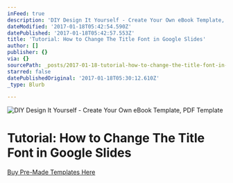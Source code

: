 ```yaml
---
inFeed: true
description: 'DIY Design It Yourself - Create Your Own eBook Template, PDF Template'
dateModified: '2017-01-18T05:42:54.590Z'
datePublished: '2017-01-18T05:42:57.553Z'
title: 'Tutorial: How to Change The Title Font in Google Slides'
author: []
publisher: {}
via: {}
sourcePath: _posts/2017-01-18-tutorial-how-to-change-the-title-font-in-google-slides.md
starred: false
datePublishedOriginal: '2017-01-18T05:30:12.610Z'
_type: Blurb

---
```

![DIY Design It Yourself - Create Your Own eBook Template, PDF Template](https://the-grid-user-content.s3-us-west-2.amazonaws.com/00431939-07ad-43d7-8002-901bcfd3f194.gif)

# Tutorial: How to Change The Title Font in Google Slides
[Buy Pre-Made Templates Here][0]

[0]: https://www.etsy.com/au/shop/eightcornerscreative